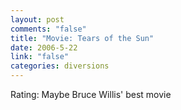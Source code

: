 ```yaml
--- 
layout: post
comments: "false"
title: "Movie: Tears of the Sun"
date: 2006-5-22
link: "false"
categories: diversions
---
```

Rating: Maybe Bruce Willis' best movie

